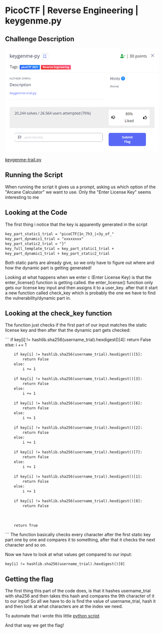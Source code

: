 # PicoCTF | Reverse Engineering | keygenme.py 

## Challenge Description

![](./description.png)

[keygenme-trail.py](keygenme-trial.py)

## Running the Script

When running the script it gives us a prompt, asking us which option of the "Arcane Calculator" we want to use.
Only the "Enter License Key" seems interesting to me

## Looking  at the Code

The first thing i notice that the key is apparently generated in the script 
```
key_part_static1_trial = "picoCTF{1n_7h3_|<3y_of_"
key_part_dynamic1_trial = "xxxxxxxx"
key_part_static2_trial = "}"
key_full_template_trial = key_part_static1_trial + key_part_dynamic1_trial + key_part_static2_trial
```
Both static parts are already give, so we only have to figure out where and how the dynamic part is getting generated!

Looking at what happens when we enter c (Enter License Key) is that the enter_license() function is getting called.
the enter_license() function only gets our license key input and then assigns it to a user_key.
after that it start a new function called check_key which is probably the one we have to find the vulnerability/dynamic part in.

## Looking at the check_key function

The function just checks if the first part of our input matches the static license key and then after that the dynamic part gets checked:

´´´
        if key[i] != hashlib.sha256(username_trial).hexdigest()[4]:
            return False
        else:
            i += 1

        if key[i] != hashlib.sha256(username_trial).hexdigest()[5]:
            return False
        else:
            i += 1

        if key[i] != hashlib.sha256(username_trial).hexdigest()[3]:
            return False
        else:
            i += 1

        if key[i] != hashlib.sha256(username_trial).hexdigest()[6]:
            return False
        else:
            i += 1

        if key[i] != hashlib.sha256(username_trial).hexdigest()[2]:
            return False
        else:
            i += 1

        if key[i] != hashlib.sha256(username_trial).hexdigest()[7]:
            return False
        else:
            i += 1

        if key[i] != hashlib.sha256(username_trial).hexdigest()[1]:
            return False
        else:
            i += 1

        if key[i] != hashlib.sha256(username_trial).hexdigest()[8]:
            return False



        return True
´´´
The function basically checks every character after the first static key part one by one and compares it to something, after that it checks the next character and so on.

Now we have to look at what values get compared to our input:

```
key[i] != hashlib.sha256(username_trial).hexdigest()[8]
```
## Getting the flag

The first thing this part of the code does, is that it hashes username_trial with sha256 and then takes this hash and compares the 9th character of it to our input!
So all we have to do is find the value of username_trial, hash it and then look at what characters are at the index we need.

To automate that i wrote this little [python script](./solution.py)

And that way we get the flag!























